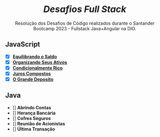 <div align="center">
  
# *Desafios Full Stack*
Resolução dos Desafios de Código realizados durante o Santander Bootcamp 2023 - Fullstack Java+Angular na DIO.

</div>

## JavaScript
- [x] [**Equilibrando o Saldo**](JavaScript/01.js)
- [x] [**Organizando Seus Ativos**](JavaScript/02.js)
- [x] [**Condicionalmente Rico**](JavaScript/03.js)
- [x] [**Juros Compostos**](JavaScript/04.js)
- [x] [**O Grande Deposito**](JavaScript/05.js)

## Java
- [] **Abrindo Contas**
- [] **Herança Bancária**
- [] **Cofres Seguros**
- [] **Reunião de Acionistas**
- [] **Última Transação**

